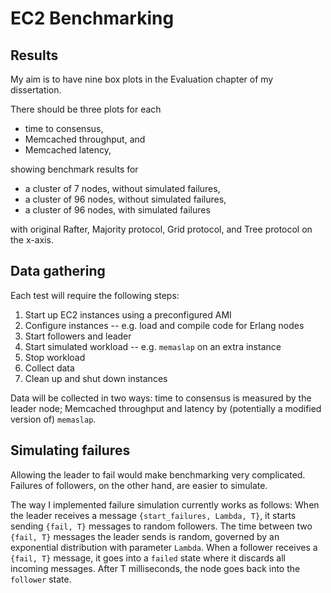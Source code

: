 EC2 Benchmarking
================

Results
-------

My aim is to have nine box plots in the Evaluation chapter of my dissertation.

There should be three plots for each

- time to consensus,
- Memcached throughput, and
- Memcached latency,

showing benchmark results for

- a cluster of 7 nodes, without simulated failures,
- a cluster of 96 nodes, without simulated failures,
- a cluster of 96 nodes, with simulated failures

with original Rafter, Majority protocol, Grid protocol, and Tree protocol on the x-axis.

Data gathering
--------------

Each test will require the following steps:

1. Start up EC2 instances using a preconfigured AMI
2. Configure instances -- e.g. load and compile code for Erlang nodes
3. Start followers and leader
4. Start simulated workload -- e.g. `memaslap` on an extra instance
5. Stop workload
6. Collect data
7. Clean up and shut down instances

Data will be collected in two ways: time to consensus is measured by the leader node; Memcached throughput and latency by (potentially a modified version of) `memaslap`.

Simulating failures
-------------------

Allowing the leader to fail would make benchmarking very complicated. Failures of followers, on the other hand, are easier to simulate.

The way I implemented failure simulation currently works as follows: When the leader receives a message `{start_failures, Lambda, T}`, it starts sending `{fail, T}` messages to random followers. The time between two `{fail, T}` messages the leader sends is random, governed by an exponential distribution with parameter `Lambda`. When a follower receives a `{fail, T}` message, it goes into a `failed` state where it discards all incoming messages. After T milliseconds, the node goes back into the `follower` state.
